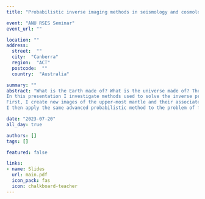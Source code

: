 ```yaml
---
title: "Probabilistic inverse imaging methods in seismology and cosmology"

event: "ANU RSES Seminar"
event_url: ""

location: ""
address: 
  street:  ""
  city:  "Canberra"
  region:  "ACT"
  postcode:  ""
  country:  "Australia"

summary: ""
abstract: "What is the Earth made of? What is the universe made of? These are arguably two of the biggest questions asked by anyone from young children to senior scientists. Unfortunately, direct observations of the answer to either question are diﬀicult to come by. We can only dig so far down into the crust, and only fly so far out into space. As such, we must infer the answers to these questions from their effects on other observable systems. This is what is known as an inverse problem.
In this presentation I investigate methods used to solve the inverse problems of imaging the Earth’s deep interior and mapping the distribution of dark matter in the universe. I investigate whether the methods used for one problem are transferrable to the other, creating a transfer of knowledge between the fields of geophysics and astrophysics, aiming to substantially advance imaging methods and uncertainty quantification in both fields. My focus is on probabilistic methods, that is to say methods which solve the inverse problem by drawing millions of images according probability distributions in a Bayesian manner. The key benefit of these methods is that they lend themselves naturally to full uncertainty quantification, with the drawback of being extremely slow particularly as the resolution of the images increases.
First, I create new images of the upper-most mantle and their associated uncertainties using a sparsity-promoting wavelet prior and an advanced probabilistic inversion scheme. This particular scheme is designed to improve con- vergence in high-dimensional and non-smooth parameter spaces. These new images exhibit the expected tectonic features such as plate boundaries and continental cratons. Importantly, the uncertainties obtained are physically reasonable and informative, in that they reflect the heterogenous data distribution and also highlight artefacts due to an incomplete forward model. These inversions are a first step towards building a fully probabilistic upper-mantle model in a sparse wavelet basis.
I then apply the same advanced probabilistic method to the problem of full-sky cosmological mass-mapping. However, this is severely limited by the computational complexity of high-resolution spherical harmonic transforms. In response to this, I use, for the first time in cosmology, a trans-dimensional algorithm to build galaxy cluster-scale mass- maps. This new approach performs better than the standard mass-mapping method, with the added benefit that uncertainties are naturally recovered. With more accurate mass-maps and uncertainties, this method will be a valuable tool for cosmological inference with the new high-resolution data expected from upcoming galaxy surveys, potentially providing new insights into the interactions of dark matter particles in colliding galaxy cluster systems."

date: "2023-07-20"
all_day: true

authors: []
tags: []

featured: false

links:
- name: Slides
  url: main.pdf
  icon_pack: fas
  icon: chalkboard-teacher
---
```

